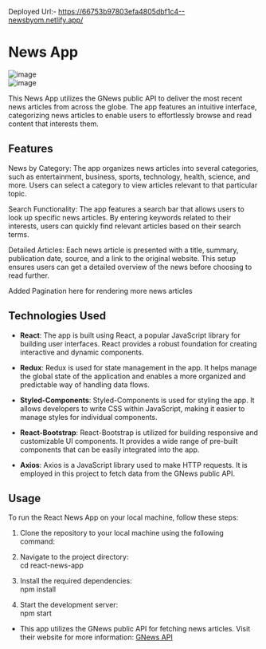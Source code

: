 Deployed Url:- https://66753b97803efa4805dbf1c4--newsbyom.netlify.app/
# News App
![image](https://github.com/omsingh4321/Daily_News/assets/110286904/37fb0e06-745d-4903-9d02-a5abe68a5eab)<br>
![image](https://github.com/omsingh4321/Daily_News/assets/110286904/6d75119d-ed28-4844-a230-9ccd66da1595)


This News App utilizes the GNews public API to deliver the most recent news articles from across the globe. The app features an intuitive interface, categorizing news articles to enable users to effortlessly browse and read content that interests them.

## Features
News by Category: The app organizes news articles into several categories, such as entertainment, business, sports, technology, health, science, and more. Users can select a category to view articles relevant to that particular topic.

Search Functionality: The app features a search bar that allows users to look up specific news articles. By entering keywords related to their interests, users can quickly find relevant articles based on their search terms.

Detailed Articles: Each news article is presented with a title, summary, publication date, source, and a link to the original website. This setup ensures users can get a detailed overview of the news before choosing to read further.

Added Pagination here for rendering more news articles

## Technologies Used

- **React**: The app is built using React, a popular JavaScript library for building user interfaces. React provides a robust foundation for creating interactive and dynamic components.

- **Redux**: Redux is used for state management in the app. It helps manage the global state of the application and enables a more organized and predictable way of handling data flows.

- **Styled-Components**: Styled-Components is used for styling the app. It allows developers to write CSS within JavaScript, making it easier to manage styles for individual components.

- **React-Bootstrap**: React-Bootstrap is utilized for building responsive and customizable UI components. It provides a wide range of pre-built components that can be easily integrated into the app.

- **Axios**: Axios is a JavaScript library used to make HTTP requests. It is employed in this project to fetch data from the GNews public API.

## Usage

To run the React News App on your local machine, follow these steps:

1. Clone the repository to your local machine using the following command:

2. Navigate to the project directory: <br>
cd react-news-app
3. Install the required dependencies:<br>
npm install
4. Start the development server:<br>
npm start
- This app utilizes the GNews public API for fetching news articles. Visit their website for more information: [GNews API](https://gnews.io/)
